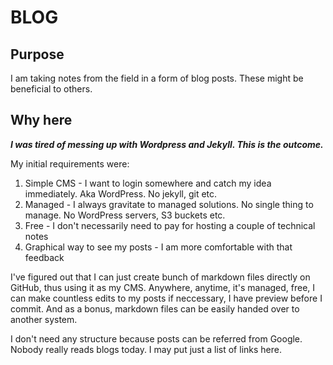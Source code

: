 # BLOG

## Purpose
I am taking notes from the field in a form of blog posts. These might be beneficial to others. 

## Why here
***I was tired of messing up with Wordpress and Jekyll. This is the outcome.***

My initial requirements were:
1. Simple CMS - I want to login somewhere and catch my idea immediately. Aka WordPress. No jekyll, git etc.
2. Managed - I always gravitate to managed solutions. No single thing to manage. No WordPress servers, S3 buckets etc.
3. Free - I don't necessarily need to pay for hosting a couple of technical notes
4. Graphical way to see my posts - I am more comfortable with that feedback

I've figured out that I can just create bunch of markdown files directly on GitHub, thus using it as my CMS. Anywhere, anytime, it's managed, free, I can make countless edits to my posts if neccessary, I have preview before I commit. And as a bonus, markdown files can be easily handed over to another system.

I don't need any structure because posts can be referred from Google. Nobody really reads blogs today. I may put just a list of links here. 



